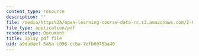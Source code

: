 ```yaml
---
content_type: resource
description: ''
file: /media/https%3A/open-learning-course-data-rc.s3.amazonaws.com/2-003sc-engineering-dynamics-fall-2011/a9dadaef5a5ac096ecba7efb6075ba40_GUvoVvXwoOQ.pdf
file_type: application/pdf
resourcetype: Document
title: 3play pdf file
uid: a9dadaef-5a5a-c096-ecba-7efb6075ba40
---
```

